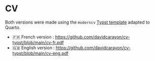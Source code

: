 # CV

Both versions were made using the `moderncv` [Typst template](https://typst.app/universe/package/modern-cv/) adapted to Quarto.

- :fr: French version : https://github.com/davidcarayon/cv-typst/blob/main/cv-fr.pdf
- :gb: English version : https://github.com/davidcarayon/cv-typst/blob/main/cv-eng.pdf